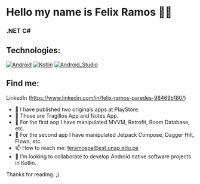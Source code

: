 # Hello my name is Felix Ramos 👋😄
### .NET C#  
## Technologies:
[![Android](https://img.shields.io/badge/Android-3DDC84?style=for-the-badge&logo=android&logoColor=white&labelColor=101010)]()
[![Kotlin](https://img.shields.io/badge/Kotlin-0095D5?style=for-the-badge&logo=kotlin&logoColor=white&labelColor=101010)]()
[![Android_Studio](https://img.shields.io/badge/Android_Studio-3DDC84?style=for-the-badge&logo=android-studio&logoColor=white&labelColor=101010)]()
</br>


## Find me:
 
LinkedIn (https://www.linkedin.com/in/felix-ramos-paredes-98469b180/)

- 🔭 I have published two originals apps at PlayStore.
- 🔭 Those are Tragillos App and Notes App.
- 🔭 For the first aop I have manipulated MVVM, Retrofit, Room Database, etc.
- 🌱 For the second app I have manipulated Jetpack Compose, Dagger Hilt, Flows, etc.
- 📫 How to reach me: feramospa@est.unap.edu.pe
- 👯 I’m looking to collaborate to develop Android native software projects in Kotlin.


Thanks for reading. ;)

<!--
**felixrp74/felixrp74** is a ✨ _special_ ✨ repository because its `README.md` (this file) appears on your GitHub profile.

Here are some ideas to get you started:

- 🔭 I’m currently working on ...
- 🌱 I’m currently learning ...
- 👯 I’m looking to collaborate on ...
- 🤔 I’m looking for help with ...
- 💬 Ask me about ...
- 📫 How to reach me: ...
- 😄 Pronouns: ...
- ⚡ Fun fact: ...
-->
